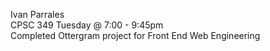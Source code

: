 Ivan Parrales <br>
CPSC 349  Tuesday @ 7:00 - 9:45pm <br>
Completed Ottergram project for Front End Web Engineering <br>
